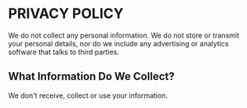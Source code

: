 # PRIVACY POLICY
We do not collect any personal information. We do not store or transmit your personal details, nor do we include any advertising or analytics software that talks to third parties.

## What Information Do We Collect?
We don't receive, collect or use your information.

